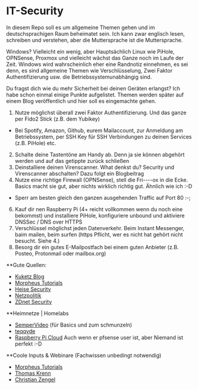 # IT-Security

In diesem Repo soll es um allgemeine Themen gehen und im deutschsprachigen Raum beheimatet sein. Ich kann zwar englisch lesen, schreiben und verstehen, aber die Muttersprache ist die Muttersprache.

Windows? Vielleicht ein wenig, aber Hauptsächlich Linux wie PiHole, OPNSense, Proxmox und vielleicht wächst das Ganze noch im Laufe der Zeit. Windows wird wahrscheinlich eher eine Randnotiz einnehmen, es sei denn, es sind allgemeine Themen wie Verschlüsselung, Zwei Faktor Authentifizierung usw. die Betriebssystemunabhängig sind.

Du fragst dich wie du mehr Sicherheit bei deinen Geräten erlangst? Ich habe schon einmal einige Punkte aufgelistet. Themen werden später auf einem Blog veröffentlich und hier soll es eingemachte gehen.

1. Nutze möglichst überall zwei Faktor Authentifizierung. Und das ganze per Fido2 Stick (z.B. dem Yubikey)
  * Bei Spotify, Amazon, Github, eurem Mailaccount, zur Anmeldung am Betriebssystem, per SSH Key für SSH Verbindungen zu deinen Services (z.B. PiHole) etc.
2. Schalte deine Tastentöne am Handy ab. Denn ja sie können abgehört werden und auf das getippte zurück schließen
3. Deinstalliere deinen Virenscanner. What denkst du? Security und Virenscanner abschalten? Dazu folgt ein Blogbeitrag
4. Nutze eine richtige Firewall (OPNSense), stell die Fri----ox in die Ecke. Basics macht sie gut, aber nichts wirklich richtig gut. Ähnlich wie ich :-D
  * Sperr am besten gleich den ganzen ausgehenden Traffic auf Port 80 :-;
6. Kauf dir nen Raspberry Pi (4+ reicht vollkommen wenn du noch eine bekommst) und installiere PiHole, konfiguriere unbound und aktiviere DNSSec / DNS over HTTPS
7. Verschlüssel möglichst jeden Datenverkehr. Beim Instant Messenger, baim mailen, beim surfen (https Pflicht, wer es nicht hat gehört nicht besucht. Siehe 4.)
8. Besorg dir ein gutes E-Mailpostfach bei einem guten Anbieter (z.B. Posteo, Protonmail oder mailbox.org) 

**Gute Quellen:
* [Kuketz Blog](www.kuketz-blog.de)
* [Morpheus Tutorials](https://www.youtube.com/channel/UCLGY6_j7kZfA1dmmjR1J_7w)
* [Heise Security](*https://www.heise.de/security/*)
* [Netzpolitik](https://netzpolitik.org)
* [ZDnet Security](https://www.zdnet.de/kategorie/security/)

**Heimnetze | Homelabs
* [SemperVideo](https://www.youtube.com/channel/UCCI6C8hD-hTZi2JEmS7zvQw) (für Basics und zum schmunzeln)
* [teqqyde](https://www.youtube.com/channel/UCnBQ7GosWO57aTpm2wR7Q7Q)
* [Raspberry Pi Cloud](https://www.youtube.com/channel/UC_76XFUys5fTO7u_HqrD7aA) Auch wenn er pfsense user ist, aber Niemand ist perfekt :-D

**Coole Inputs & Webinare (Fachwissen unbedingt notwendig)
* [Morpheus Tutorials](https://www.youtube.com/channel/UCLGY6_j7kZfA1dmmjR1J_7w)
* [Thomas Krenn](https://www.youtube.com/user/ThomasKrenn)
* [Christian Zengel](https://www.youtube.com/user/sysopstv) 
